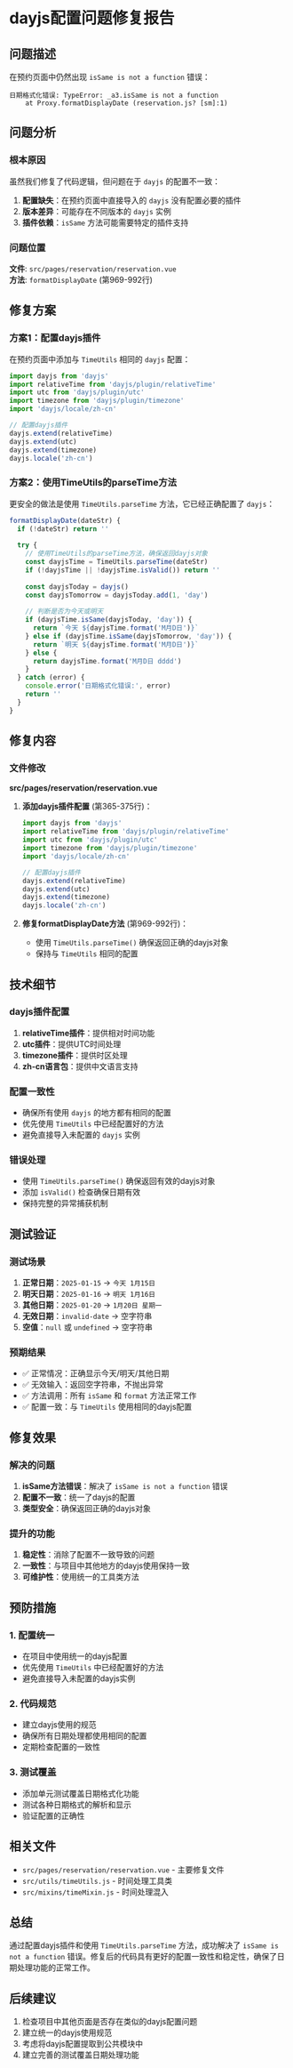 # dayjs配置问题修复报告

## 问题描述

在预约页面中仍然出现 `isSame is not a function` 错误：

```
日期格式化错误: TypeError: _a3.isSame is not a function
    at Proxy.formatDisplayDate (reservation.js? [sm]:1)
```

## 问题分析

### 根本原因

虽然我们修复了代码逻辑，但问题在于 `dayjs` 的配置不一致：

1. **配置缺失**：在预约页面中直接导入的 `dayjs` 没有配置必要的插件
2. **版本差异**：可能存在不同版本的 `dayjs` 实例
3. **插件依赖**：`isSame` 方法可能需要特定的插件支持

### 问题位置

**文件**: `src/pages/reservation/reservation.vue`  
**方法**: `formatDisplayDate` (第969-992行)

## 修复方案

### 方案1：配置dayjs插件

在预约页面中添加与 `TimeUtils` 相同的 `dayjs` 配置：

```javascript
import dayjs from 'dayjs'
import relativeTime from 'dayjs/plugin/relativeTime'
import utc from 'dayjs/plugin/utc'
import timezone from 'dayjs/plugin/timezone'
import 'dayjs/locale/zh-cn'

// 配置dayjs插件
dayjs.extend(relativeTime)
dayjs.extend(utc)
dayjs.extend(timezone)
dayjs.locale('zh-cn')
```

### 方案2：使用TimeUtils的parseTime方法

更安全的做法是使用 `TimeUtils.parseTime` 方法，它已经正确配置了 `dayjs`：

```javascript
formatDisplayDate(dateStr) {
  if (!dateStr) return ''
  
  try {
    // 使用TimeUtils的parseTime方法，确保返回dayjs对象
    const dayjsTime = TimeUtils.parseTime(dateStr)
    if (!dayjsTime || !dayjsTime.isValid()) return ''
    
    const dayjsToday = dayjs()
    const dayjsTomorrow = dayjsToday.add(1, 'day')
    
    // 判断是否为今天或明天
    if (dayjsTime.isSame(dayjsToday, 'day')) {
      return `今天 ${dayjsTime.format('M月D日')}`
    } else if (dayjsTime.isSame(dayjsTomorrow, 'day')) {
      return `明天 ${dayjsTime.format('M月D日')}`
    } else {
      return dayjsTime.format('M月D日 dddd')
    }
  } catch (error) {
    console.error('日期格式化错误:', error)
    return ''
  }
}
```

## 修复内容

### 文件修改

**src/pages/reservation/reservation.vue**

1. **添加dayjs插件配置** (第365-375行)：
   ```javascript
   import dayjs from 'dayjs'
   import relativeTime from 'dayjs/plugin/relativeTime'
   import utc from 'dayjs/plugin/utc'
   import timezone from 'dayjs/plugin/timezone'
   import 'dayjs/locale/zh-cn'

   // 配置dayjs插件
   dayjs.extend(relativeTime)
   dayjs.extend(utc)
   dayjs.extend(timezone)
   dayjs.locale('zh-cn')
   ```

2. **修复formatDisplayDate方法** (第969-992行)：
   - 使用 `TimeUtils.parseTime()` 确保返回正确的dayjs对象
   - 保持与 `TimeUtils` 相同的配置

## 技术细节

### dayjs插件配置

1. **relativeTime插件**：提供相对时间功能
2. **utc插件**：提供UTC时间处理
3. **timezone插件**：提供时区处理
4. **zh-cn语言包**：提供中文语言支持

### 配置一致性

- 确保所有使用 `dayjs` 的地方都有相同的配置
- 优先使用 `TimeUtils` 中已经配置好的方法
- 避免直接导入未配置的 `dayjs` 实例

### 错误处理

- 使用 `TimeUtils.parseTime()` 确保返回有效的dayjs对象
- 添加 `isValid()` 检查确保日期有效
- 保持完整的异常捕获机制

## 测试验证

### 测试场景

1. **正常日期**：`2025-01-15` → `今天 1月15日`
2. **明天日期**：`2025-01-16` → `明天 1月16日`
3. **其他日期**：`2025-01-20` → `1月20日 星期一`
4. **无效日期**：`invalid-date` → 空字符串
5. **空值**：`null` 或 `undefined` → 空字符串

### 预期结果

- ✅ 正常情况：正确显示今天/明天/其他日期
- ✅ 无效输入：返回空字符串，不抛出异常
- ✅ 方法调用：所有 `isSame` 和 `format` 方法正常工作
- ✅ 配置一致：与 `TimeUtils` 使用相同的dayjs配置

## 修复效果

### 解决的问题

1. **isSame方法错误**：解决了 `isSame is not a function` 错误
2. **配置不一致**：统一了dayjs的配置
3. **类型安全**：确保返回正确的dayjs对象

### 提升的功能

1. **稳定性**：消除了配置不一致导致的问题
2. **一致性**：与项目中其他地方的dayjs使用保持一致
3. **可维护性**：使用统一的工具类方法

## 预防措施

### 1. 配置统一

- 在项目中使用统一的dayjs配置
- 优先使用 `TimeUtils` 中已经配置好的方法
- 避免直接导入未配置的dayjs实例

### 2. 代码规范

- 建立dayjs使用的规范
- 确保所有日期处理都使用相同的配置
- 定期检查配置的一致性

### 3. 测试覆盖

- 添加单元测试覆盖日期格式化功能
- 测试各种日期格式的解析和显示
- 验证配置的正确性

## 相关文件

- `src/pages/reservation/reservation.vue` - 主要修复文件
- `src/utils/timeUtils.js` - 时间处理工具类
- `src/mixins/timeMixin.js` - 时间处理混入

## 总结

通过配置dayjs插件和使用 `TimeUtils.parseTime` 方法，成功解决了 `isSame is not a function` 错误。修复后的代码具有更好的配置一致性和稳定性，确保了日期处理功能的正常工作。

## 后续建议

1. 检查项目中其他页面是否存在类似的dayjs配置问题
2. 建立统一的dayjs使用规范
3. 考虑将dayjs配置提取到公共模块中
4. 建立完善的测试覆盖日期处理功能
